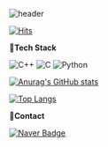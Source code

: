   ![header](https://capsule-render.vercel.app/api?type=Cylinder&color=DECBBB&height=150&section=header&text=nahyun's%20record%20&fontColor=f4f4f4&fontSize=45&desc=Life's%20Too%20Short&descSize=20&descAlign=62&descAlignY=70)

[![Hits](https://hits.seeyoufarm.com/api/count/incr/badge.svg?url=https%3A%2F%2Fgithub.com%2Flnahyun&count_bg=%23DECBBB&title_bg=%23B89F8B&icon=&icon_color=%23FFFFFF&title=hits&edge_flat=false)](https://hits.seeyoufarm.com)


<p align="">
  <strong> 🔘Tech Stack</strong>
</p>


![C++](https://img.shields.io/badge/C++-00599C.svg?&style=for-the-badge&logo=C++&logoColor=white)
![C](https://img.shields.io/badge/C-A8B9CC.svg?&style=for-the-badge&logo=C&logoColor=white)
![Python](https://img.shields.io/badge/Python-3776AB.svg?&style=for-the-badge&logo=Python&logoColor=white)

[![Anurag's GitHub stats](https://github-readme-stats.vercel.app/api?username=lnahyun&hide=commits&show_icons=true&theme=date_night)](https://github.com/anuraghazra/github-readme-stats)

[![Top Langs](https://github-readme-stats.vercel.app/api/top-langs/?username=lnahyun&langs_count=3&layout=compact)](https://github.com/anuraghazra/github-readme-stats)

<p align="">
  <strong> 🔘Contact</strong>
</p>

[![Naver Badge](https://img.shields.io/badge/Naver-03C75A?style=flat-square&logo=Naver&logoColor=white&link=mailto:nahyun040411@naver.com)](mailto:nahyun040411@naver.com)



